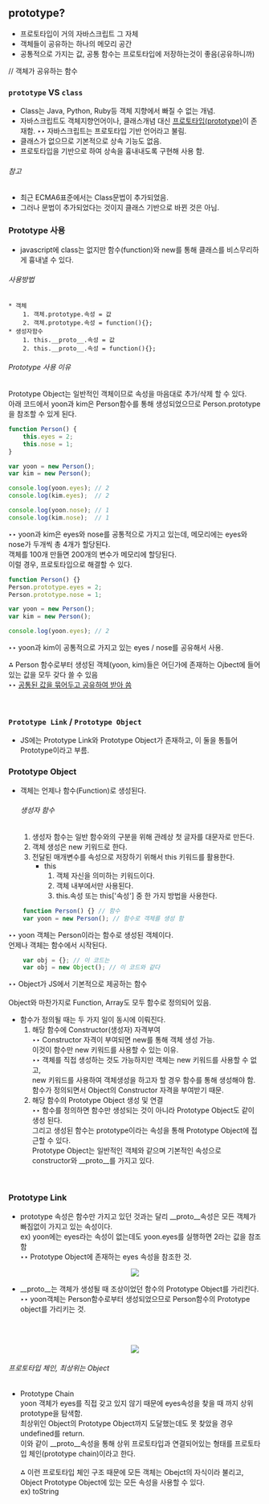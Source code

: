 ## prototype?
* 프로토타입이 거의 자바스크립트 그 자체
* 객체들이 공유하는 하나의 메모리 공간
* 공통적으로 가지는 값, 공통 함수는 프로토타입에 저장하는것이 좋음(공유하니까)

// 객체가 공유하는 함수

### `prototype` VS `class`
* Class는 Java, Python, Ruby등 객체 지향에서 빠질 수 없는 개념.
* 자바스크립트도 객체지향언어이나, 클래스개념 대신 <u>프로토타입(prototype)</u>이 존재함.
  ‣‣ 자바스크립트는 프로토타입 기반 언어라고 불림.
* 클래스가 없으므로 기본적으로 상속 기능도 없음.
* 프로토타입을 기반으로 하여 상속을 흉내내도록 구현해 사용 함.

###### 참고
* 최근 ECMA6표준에서는 Class문법이 추가되었음.
* 그러나 문법이 추가되었다는 것이지 클래스 기반으로 바뀐 것은 아님.

### Prototype 사용
* javascript에 class는 없지만 함수(function)와 new를 통해 클래스를 비스무리하게 흉내낼 수 있다.

###### 사용방법
	* 객체
		1. 객체.prototype.속성 = 값
		2. 객체.prototype.속성 = function(){};
	* 생성자함수
		1. this.__proto__.속성 = 값
		2. this.__proto__.속성 = function(){};
		
###### Prototype 사용 이유
Prototype Object는 일반적인 객체이므로 속성을 마음대로 추가/삭제 할 수 있다. <br>
아래 코드에서 yoon과 kim은 Person함수를 통해 생성되었으므로 Person.prototype을 참조할 수 있게 된다.


```javascript
function Person() {
	this.eyes = 2;
	this.nose = 1;
}

var yoon = new Person();
var kim = new Person();

console.log(yoon.eyes); // 2
console.log(kim.eyes);  // 2

console.log(yoon.nose); // 1
console.log(kim.nose);  // 1
```
‣‣ yoon과 kim은 eyes와 nose를 공통적으로 가지고 있는데, 메모리에는 eyes와 nose가 두개씩 총 4개가 할당된다. <br>
   객체를 100개 만들면 200개의 변수가 메모리에 할당된다. <br>
   이럴 경우, 프로토타입으로 해결할 수 있다.

```javascript
function Person() {}
Person.prototype.eyes = 2;
Person.prototype.nose = 1;

var yoon = new Person();
var kim = new Person();

console.log(yoon.eyes); // 2
```
‣‣ yoon과 kim이 공통적으로 가지고 있는 eyes / nose를 공유해서 사용. <br>

⁂ Person 함수로부터 생성된 객체(yoon, kim)들은 어딘가에 존재하는 Ojbect에 들어있는 값을 모두 갖다 쓸 수 있음<br>
  ‣‣ <u>공통된 값을 묶어두고 공유하여 받아 씀</u>
  
<br>

### `Prototype Link` / `Prototype Object`
* JS에는 Prototype Link와 Prototype Object가 존재하고, 이 둘을 통틀어 Prototype이라고 부름. 
 
### Prototype Object
* 객체는 언제나 함수(Function)로 생성된다.
	
	###### 생성자 함수
	1. 생성자 함수는 일반 함수와의 구분을 위해 관례상 첫 글자를 대문자로 만든다.
	2. 객체 생성은 new 키워드로 한다.
	3. 전달된 매개변수를 속성으로 저장하기 위해서 this 키워드를 활용한다.
		- this
			1. 객체 자신을 의미하는 키워드이다.
			2. 객체 내부에서만 사용된다.
			3. this.속성 또는 this['속성'] 중 한 가지 방법을 사용한다.				

```javascript
	function Person() {} // 함수
	var yoon = new Person(); // 함수로 객체를 생성 함
```
‣‣ yoon 객체는 Person이라는 함수로 생성된 객체이다. <br>
   언제나 객체는 함수에서 시작된다.

```javascript
	var obj = {}; // 이 코드는
	var obj = new Object(); // 이 코드와 같다
```
‣‣ Object가 JS에서 기본적으로 제공하는 함수 <br>	
Object와 마찬가지로 Function, Array도 모두 함수로 정의되어 있음. <br>
	
* 함수가 정의될 때는 두 가지 일이 동시에 이뤄진다. <br>
	1. 해당 함수에 Constructor(생성자) 자격부여 <br>
	‣‣ Constructor 자격이 부여되면 new를 통해 객체 생성 가능. <br>
		이것이 함수만 new 키워드를 사용할 수 있는 이유. <br>
		‣‣ 객체를 직접 생성하는 것도 가능하지만 객체는 new 키워드를 사용할 수 없고, <br> 
			new 키워드를 사용하여 객체생성을 하고자 할 경우 함수를 통해 생성해야 함. <br>
			함수가 정의되면서 Object의 Constructor 자격을 부여받기 때문. <br>
	2. 해당 함수의 Prototype Object 생성 및 연결 <br>
	‣‣ 함수를 정의하면 함수만 생성되는 것이 아니라 Prototype Object도 같이 생성 된다. <br>
		그리고 생성된 함수는 prototype이라는 속성을 통해 Prototype Object에 접근할 수 있다. <br>
		Prototype Object는 일반적인 객체와 같으며 기본적인 속성으로 constructor와 __proto__를 가지고 있다.

<br>

### Prototype Link
* prototype 속성은 함수만 가지고 있던 것과는 달리 __proto__속성은 모든 객체가 빠짐없이 가지고 있는 속성이다. <br>
	ex) yoon에는 eyes라는 속성이 없는데도 yoon.eyes를 실행하면 2라는 값을 참조 함  <br>
		‣‣ Prototype Object에 존재하는 eyes 속성을 참조한 것. <br>
<p align="center">
<img src="https://miro.medium.com/max/1400/1*jMTxqTYDZGhykJQoimmb0A.png">

<br>

* __proto__는 객체가 생성될 때 조상이었던 함수의 Prototype Object를 가리킨다. <br>
	‣‣ yoon객체는 Person함수로부터 생성되었으므로 Person함수의 Prototype object를 가리키는 것. <br>

<br><br>

<p align="center">
<img src="https://miro.medium.com/max/1400/1*mwPfPuTeiQiGoPmcAXB-Kg.png">

<br>

###### 프로토타입 체인, 최상위는 Object
	
* Prototype Chain <br>
	yoon 객체가 eyes를 직접 갖고 있지 않기 때문에 eyes속성을 찾을 때 까지 상위 prototype을 탐색함. <br>
	최상위인 Object의 Prototype Object까지 도달했는데도 못 찾았을 경우 undefined를 return. <br>
	이와 같이 __proto__속성을 통해 상위 프로토타입과 연결되어있는 형태를 프로토타입 체인(prototype chain)이라고 한다. <br><br>
⁂ 이런 프로토타입 체인 구조 때문에 모든 객체는 Obejct의 자식이라 불리고, <br>
	Object Prototype Object에 있는 모든 속성을 사용할 수 있다.<br>
	ex) toString

<br>
<br>